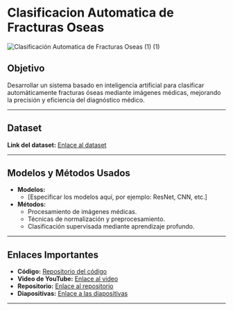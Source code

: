 # Clasificacion Automatica de Fracturas Oseas
![Clasificación Automatica de Fracturas Oseas (1) (1)](https://github.com/user-attachments/assets/4b5ab742-d28e-47fa-8974-aa2511dc61bc)


## Objetivo
Desarrollar un sistema basado en inteligencia artificial para clasificar automáticamente fracturas óseas mediante imágenes médicas, mejorando la precisión y eficiencia del diagnóstico médico.

---

## Dataset
**Link del dataset:** [Enlace al dataset](#)

---

## Modelos y Métodos Usados
- **Modelos:** 
  - [Especificar los modelos aquí, por ejemplo: ResNet, CNN, etc.]
- **Métodos:** 
  - Procesamiento de imágenes médicas.
  - Técnicas de normalización y preprocesamiento.
  - Clasificación supervisada mediante aprendizaje profundo.

---

## Enlaces Importantes
- **Código:** [Repositorio del código](#)
- **Video de YouTube:** [Enlace al video](#)
- **Repositorio:** [Enlace al repositorio](#)
- **Diapositivas:** [Enlace a las diapositivas](#)

---
